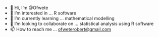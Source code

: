- 👋 Hi, I’m @Ofwete
- 👀 I’m interested in ... R software
- 🌱 I’m currently learning ... mathematical modelling
- 💞️ I’m looking to collaborate on ... statistical analysis using R software
- 📫 How to reach me ... ofweterobert@gmail.com

<!---
Ofwete/Ofwete is a ✨ special ✨ repository because its `README.md` (this file) appears on your GitHub profile.
You can click the Preview link to take a look at your changes.
--->
